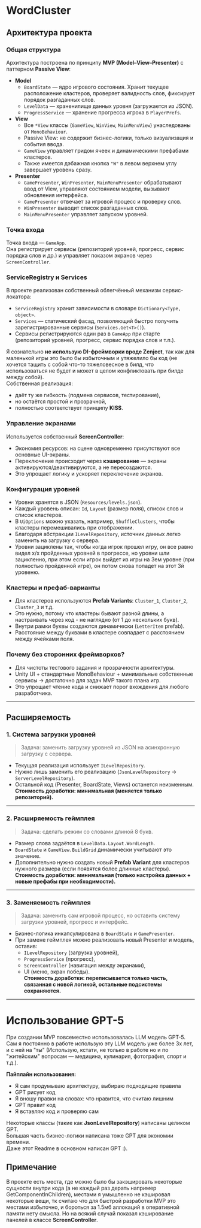 # WordCluster

## Архитектура проекта

### Общая структура
Архитектура построена по принципу **MVP (Model–View–Presenter)** с паттерном **Passive View**:
- **Model**  
  - `BoardState` — ядро игрового состояния. Хранит текущее расположение кластеров, проверяет валидность слов, фиксирует порядок разгаданных слов.  
  - `LevelData` — храненилище данных уровня (загружается из JSON).  
  - `ProgressService` — хранение прогресса игрока в `PlayerPrefs`.
- **View**  
  - Все `*View` классы (`GameView`, `WinView`, `MainMenuView`) унаследованы от `MonoBehaviour`.  
  - Passive View: не содержит бизнес-логики, только визуализация и события ввода.  
  - `GameView` управляет гридом ячеек и динамическими префабами кластеров.  
  - Также имеется дэбажная кнопка `"W"` в левом верхнем углу завершает уровень сразу.
- **Presenter**  
  - `GamePresenter`, `WinPresenter`, `MainMenuPresenter` обрабатывают ввод от View, управляют состоянием модели, вызывают обновления интерфейса.  
  - `GamePresenter` отвечает за игровой процесс и проверку слов.  
  - `WinPresenter` выводит список разгаданных слов.  
  - `MainMenuPresenter` управляет запуском уровней.

### Точка входа
Точка входа — `GameApp`.  
Она регистрирует сервисы (репозиторий уровней, прогресс, сервис порядка слов и др.) и управляет показом экранов через `ScreenController`.

### ServiceRegistry и Services

В проекте реализован собственный облегчённый механизм сервис-локатора:  
- `ServiceRegistry` хранит зависимости в словаре `Dictionary<Type, object>`.  
- `Services` — статический фасад, позволяющий быстро получить зарегистрированные сервисы (`Services.Get<T>()`).  
- Сервисы регистрируются один раз в `GameApp` при старте (репозиторий уровней, прогресс, сервис порядка слов и т.п.).  

Я сознательно **не использую DI-фреймворки вроде Zenject**, так как для маленькой игры это было бы избыточным и утяжелило бы код (не хочется тащить с собой что-то тяжеловесное в билд, что использоваться не будет и может в целом конфликтовать при билде между собой).  
Собственная реализация:  
- даёт ту же гибкость (подмена сервисов, тестирование),  
- но остаётся простой и прозрачной,  
- полностью соответствует принципу **KISS**.  

### Управление экранами
Используется собственный **ScreenController**:  
- Экономия ресурсов: на сцене одновременно присутствуют все основные UI-экраны.  
- Переключение происходит через **кэширование** — экраны активируются/деактивируются, а не пересоздаются.  
- Это упрощает логику и ускоряет переключение экранов.

### Конфигурация уровней
- Уровни хранятся в JSON (`Resources/levels.json`).  
- Каждый уровень описан: `Id`, `Layout` (размер поля), список слов и список кластеров.  
- В `UiOptions` можно указать, например, `ShuffleClusters`, чтобы кластеры перемешивались при отображении.  
- Благодаря абстракции `ILevelRepository`, источник данных легко заменить на загрузку с сервера.
- Уровни зациклены так, чтобы когда игрок прошел игру, он все равно видел х/х пройденных уровней в прогрессе, но уровни шли зацикленно, при этом если игрок выйдет из игры на 3ем уровне (при полностью пройденной игре), он потом снова попадет на этот 3й уровеню.

### Кластеры и префаб-варианты
- Для кластеров используются **Prefab Variants**: `Cluster_1`, `Cluster_2`, `Cluster_3` и т.д.  
- Это нужно, потому что кластеры бывают разной длины, а настраивать через код - не наглядно (от 1 до нескольких букв).  
- Внутри рамки буквы создаются динамически (`LetterItem` prefab).  
- Расстояние между буквами в кластере совпадает с расстоянием между ячейками поля.

### Почему без сторонних фреймворков?
- Для чистоты тестового задания и прозрачности архитектуры.  
- Unity UI + стандартные MonoBehaviour + минимальные собственные сервисы → достаточно для задач MVP такого плана игр.  
- Это упрощает чтение кода и снижает порог вхождения для любого разработчика.

---

## Расширяемость

### 1. Система загрузки уровней
> Задача: заменить загрузку уровней из JSON на асинхронную загрузку с сервера.  

- Текущая реализация использует `ILevelRepository`.  
- Нужно лишь заменить его реализацию (`JsonLevelRepository` → `ServerLevelRepository`).  
- Остальной код (Presenter, BoardState, Views) останется неизменным.  
**Стоимость доработки: минимальная (меняется только репозиторий).**

---

### 2. Расширяемость геймплея
> Задача: сделать режим со словами длиной 8 букв.  

- Размер слова задаётся в `LevelData.Layout.WordLength`.  
- `BoardState` и `GameView.BuildGrid` динамически учитывают это значение.  
- Дополнительно нужно создать новый **Prefab Variant** для кластеров нужного размера (если появятся более длинные кластеры).  
**Стоимость доработки: минимальная (только настройка данных + новые префабы при необходимости).**

---

### 3. Заменяемость геймплея
> Задача: заменить сам игровой процесс, но оставить систему загрузки уровней, прогресс и интерфейс.  

- Бизнес-логика инкапсулирована в `BoardState` и `GamePresenter`.  
- При замене геймплея можно реализовать новый Presenter и модель, оставив:  
  - `ILevelRepository` (загрузка уровней),  
  - `ProgressService` (прогресс),  
  - `ScreenController` (навигация между экранами),  
  - UI (меню, экран победы).  
**Стоимость доработки: переписывается только часть, связанная с новой логикой, остальные подсистемы сохраняются.**

---

# Использование GPT-5
При создании MVP повсеместно использовалась LLM модель GPT-5.  
Сам я постоянно в работе использую эту LLM модель уже более 3х лет, и с ней на "ты" (Использую, кстати, не только в работе но и по "житейским" вопросам — медицина, кулинария, фотография, спорт и т.д.).  

**Пайплайн использования:**  
- Я сам продумываю архитектуру, выбираю подходящие правила  
- GPT рисует код  
- Я вношу правки на словах: что нравится, что считаю лишним  
- GPT правит код  
- Я вставляю код и проверяю сам  

Некоторые классы (такие как **JsonLevelRepository**) написаны целиком GPT.  
Большая часть бизнес-логики написана тоже GPT для экономии времени.  
Даже этот Readme в основном написан GPT :).  

## Примечание
В проекте есть места, где можно было бы закэшировать некоторые сущности внутри кода (а не каждый раз дерать например GetComponentInChildren), местами я умышленно не кэшировал некоторые вещи, тк считаю что для быстрой разработки MVP это местами избыточно,
и бороться за 1.5мб аллокаций в оперативной памяти нету смысла. Но на всякий случай показал кэширование панелей в классе **ScreenController**.


